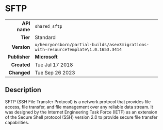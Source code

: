 # SFTP
| | |
|-:|-|
|**API name**|`shared_sftp`|
|**Tier**|Standard|
|**Version**|`u/henryorsborn/partial-builds/asev3migrations-with-resourceTemplate\1.0.1653.3414`|
|**Publisher**|**Microsoft**|
|**Created**|Tue Jul 17 2018|
|**Changed**|Tue Sep 26 2023|

## Description
SFTP (SSH File Transfer Protocol) is a network protocol that provides file access, file transfer, and file management over any reliable data stream. It was designed by the Internet Engineering Task Force (IETF) as an extension of the Secure Shell protocol (SSH) version 2.0 to provide secure file transfer capabilities.
